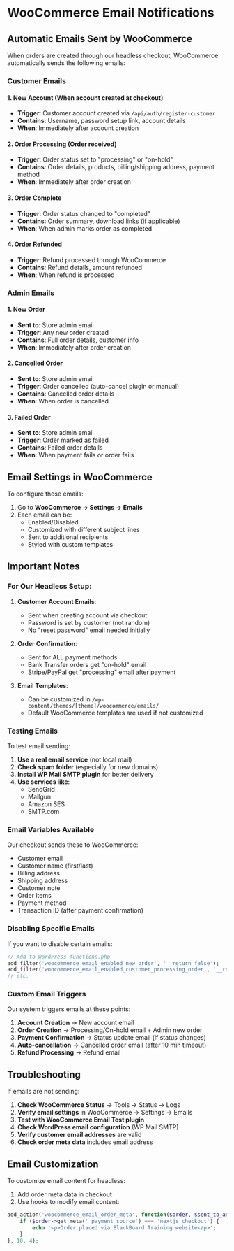 # WooCommerce Email Notifications

## Automatic Emails Sent by WooCommerce

When orders are created through our headless checkout, WooCommerce automatically sends the following emails:

### Customer Emails

#### 1. **New Account** (When account created at checkout)
- **Trigger**: Customer account created via `/api/auth/register-customer`
- **Contains**: Username, password setup link, account details
- **When**: Immediately after account creation

#### 2. **Order Processing** (Order received)
- **Trigger**: Order status set to "processing" or "on-hold"
- **Contains**: Order details, products, billing/shipping address, payment method
- **When**: Immediately after order creation

#### 3. **Order Complete**
- **Trigger**: Order status changed to "completed"
- **Contains**: Order summary, download links (if applicable)
- **When**: When admin marks order as completed

#### 4. **Order Refunded**
- **Trigger**: Refund processed through WooCommerce
- **Contains**: Refund details, amount refunded
- **When**: When refund is processed

### Admin Emails

#### 1. **New Order**
- **Sent to**: Store admin email
- **Trigger**: Any new order created
- **Contains**: Full order details, customer info
- **When**: Immediately after order creation

#### 2. **Cancelled Order**
- **Sent to**: Store admin email
- **Trigger**: Order cancelled (auto-cancel plugin or manual)
- **Contains**: Cancelled order details
- **When**: When order is cancelled

#### 3. **Failed Order**
- **Sent to**: Store admin email
- **Trigger**: Order marked as failed
- **Contains**: Failed order details
- **When**: When payment fails or order fails

## Email Settings in WooCommerce

To configure these emails:

1. Go to **WooCommerce → Settings → Emails**
2. Each email can be:
   - Enabled/Disabled
   - Customized with different subject lines
   - Sent to additional recipients
   - Styled with custom templates

## Important Notes

### For Our Headless Setup:

1. **Customer Account Emails**: 
   - Sent when creating account via checkout
   - Password is set by customer (not random)
   - No "reset password" email needed initially

2. **Order Confirmation**:
   - Sent for ALL payment methods
   - Bank Transfer orders get "on-hold" email
   - Stripe/PayPal get "processing" email after payment

3. **Email Templates**:
   - Can be customized in `/wp-content/themes/[theme]/woocommerce/emails/`
   - Default WooCommerce templates are used if not customized

### Testing Emails

To test email sending:

1. **Use a real email service** (not local mail)
2. **Check spam folder** (especially for new domains)
3. **Install WP Mail SMTP plugin** for better delivery
4. **Use services like**:
   - SendGrid
   - Mailgun
   - Amazon SES
   - SMTP.com

### Email Variables Available

Our checkout sends these to WooCommerce:
- Customer email
- Customer name (first/last)
- Billing address
- Shipping address
- Customer note
- Order items
- Payment method
- Transaction ID (after payment confirmation)

### Disabling Specific Emails

If you want to disable certain emails:

```php
// Add to WordPress functions.php
add_filter('woocommerce_email_enabled_new_order', '__return_false');
add_filter('woocommerce_email_enabled_customer_processing_order', '__return_false');
// etc.
```

### Custom Email Triggers

Our system triggers emails at these points:

1. **Account Creation** → New account email
2. **Order Creation** → Processing/On-hold email + Admin new order
3. **Payment Confirmation** → Status update email (if status changes)
4. **Auto-cancellation** → Cancelled order email (after 10 min timeout)
5. **Refund Processing** → Refund email

## Troubleshooting

If emails are not sending:

1. **Check WooCommerce Status** → Tools → Status → Logs
2. **Verify email settings** in WooCommerce → Settings → Emails
3. **Test with WooCommerce Email Test plugin**
4. **Check WordPress email configuration** (WP Mail SMTP)
5. **Verify customer email addresses** are valid
6. **Check order meta data** includes email address

## Email Customization

To customize email content for headless:

1. Add order meta data in checkout
2. Use hooks to modify email content:

```php
add_action('woocommerce_email_order_meta', function($order, $sent_to_admin, $plain_text, $email) {
    if ($order->get_meta('_payment_source') === 'nextjs_checkout') {
        echo '<p>Order placed via BlackBoard Training website</p>';
    }
}, 10, 4);
```
